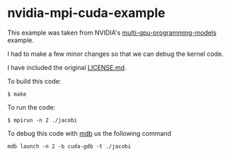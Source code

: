 # nvidia-mpi-cuda-example

This example was taken from NVIDIA's [multi-gpu-programming-models](https://github.com/NVIDIA/multi-gpu-programming-models) example.

I had to make a few minor changes so that we can debug the kernel code.

I have included the original [LICENSE.md](./LICENSE.md).

To build this code:

```
$ make
```

To run the code:

```
$ mpirun -n 2 ./jacobi
```

To debug this code with [mdb](https://github.com/TomMelt/mdb) us the following command

```
mdb launch -n 2 -b cuda-gdb -t ./jacobi
```
